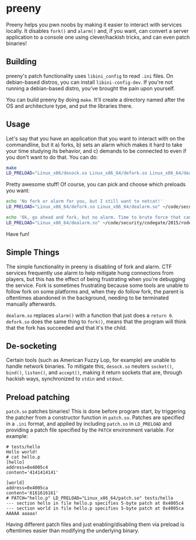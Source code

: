 # preeny

Preeny helps you pwn noobs by making it easier to interact with services locally.
It disables `fork()` and `alarm()` and, if you want, can convert a server application to a console one using clever/hackish tricks, and can even patch binaries!

## Building

preeny's patch functionality uses `libini_config` to read `.ini` files.
On debian-based distros, you can install `libini-config-dev`.
If you're not running a debian-based distro, you've brought the pain upon yourself.

You can build preeny by doing `make`.
It'll create a directory named after the OS and architecture type, and put the libraries there.

## Usage

Let's say that you have an application that you want to interact with on the commandline, but it a) forks, b) sets an alarm which makes it hard to take your time studying its behavior, and c) demands to be connected to even if you don't want to do that.
You can do:

```bash
make
LD_PRELOAD="Linux_x86/desock.so Linux_x86_64/defork.so Linux_x86_64/dealarm.so" ~/code/security/codegate/2015/rodent/rodent
```

Pretty awesome stuff!
Of course, you can pick and choose which preloads you want:

```bash
echo 'No fork or alarm for you, but I still want to netcat!'
LD_PRELOAD="Linux_x86_64/defork.so Linux_x86_64/dealarm.so" ~/code/security/codegate/2015/rodent/rodent

echo 'Ok, go ahead and fork, but no alarm. Time to brute force that canary.'
LD_PRELOAD="Linux_x86_64/dealarm.so" ~/code/security/codegate/2015/rodent/rodent
```

Have fun!

## Simple Things

The simple functionality in preeny is disabling of fork and alarm.
CTF services frequently use alarm to help mitigate hung connections from players, but this has the effect of being frustrating when you're debugging the service.
Fork is sometimes frustrating because some tools are unable to follow fork on some platforms and, when they do follow fork, the parent is oftentimes abandoned in the background, needing to be terminated manually afterwards.

`dealarm.so` replaces `alarm()` with a function that just does a `return 0`.
`defork.so` does the same thing to `fork()`, means that the program will think that the fork has succeeded and that it's the child.

## De-socketing

Certain tools (such as American Fuzzy Lop, for example) are unable to handle network binaries.
To mitigate this, `desock.so` neuters `socket()`, `bind()`, `listen()`, and `accept()`, making it return sockets that are, through hackish ways, synchronized to `stdin` and `stdout`.

## Preload patching

`patch.so` patches binaries!
This is done before program start, by triggering the patcher from a constructor function in `patch.so`.
Patches are specified in a `.ini` format, and applied by including `patch.so` in `LD_PRELOAD` and providing a patch file specified by the `PATCH` environment variable.
For example:

```ShellSession
# tests/hello 
Hello world!
# cat hello.p 
[hello]
address=0x4005c4
content='4141414141'

[world]
address=0x4005ca
content='6161616161'
# PATCH="hello.p" LD_PRELOAD="Linux_x86_64/patch.so" tests/hello 
--- section hello in file hello.p specifies 5-byte patch at 0x4005c4
--- section world in file hello.p specifies 5-byte patch at 0x4005ca
AAAAA aaaaa!

```

Having different patch files and just enabling/disabling them via preload is oftentimes easier than modifying the underlying binary.
